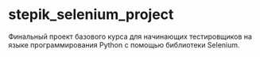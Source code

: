 # stepik_selenium_project
Финальный проект базового курса для начинающих тестировщиков на языке программирования Python с помощью библиотеки Selenium.
